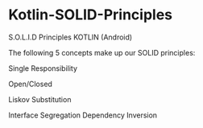# Kotlin-SOLID-Principles


S.O.L.I.D Principles KOTLIN (Android)

The following 5 concepts make up our SOLID principles:

Single Responsibility

Open/Closed

Liskov Substitution

Interface Segregation
Dependency Inversion







